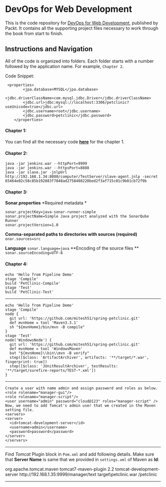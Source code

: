 # DevOps for Web Development
This is the code repository for [DevOps for Web Development](https://www.packtpub.com/networking-and-servers/devops-web-development?utm_source=github&utm_medium=repository&utm_content=9781786465702), published by Packt. It contains all the supporting project files necessary to work through the book from start to finish.

## Instructions and Navigation

All of the code is organized into folders. Each folder starts with a number followed by the application name. For example, `Chapter 2`. 

Code Snippet:
```
 <properties>
        <jpa.database>MYSQL</jpa.database>
        <jdbc.driverClassName>com.mysql.jdbc.Driver</jdbc.driverClassName>
        <jdbc.url>jdbc:mysql://localhost:3306/petclinic?useUnicode=true</jdbc.url>
        <jdbc.username>root</jdbc.username>
        <jdbc.password>petclinic</jdbc.password>
    </properties>
```
#### Chapter 1:
You can find all the necessary code **[here](https://github.com/spring-projects/spring-petclinic)** for the chapter 1.

#### Chapter 2:

```
java -jar jenkins.war --httpPort=9999
java -jar jenkins.war --httpsPort=8888
java -jar slave.jar -jnlpUrl http://192.168.1.34:8080/computer/TestServer/slave-agent.jnlp -secret 65464e02c58c85b192883f7848ad2758408220bed2f3af715c01c9b01cb72f9b
```
#### Chapter 3:

**Sonar.properties**
*Required metadata *
```
sonar.projectKey=java-sonar-runner-simple 
sonar.projectName=Simple Java project analyzed with the SonarQube Runner 
sonar.projectVersion=1.0
```
**Comma-separated paths to directories with sources (required)**
`onar.sources=src`

**Language**
`sonar.language=java`
**Encoding of the source files **
`sonar.sourceEncoding=UTF-8`

#### Chapter 4:
```
echo 'Hello from Pipeline Demo'
stage 'Compile'
build 'PetClinic-Compile'
stage 'Test'
build 'PetClinic-Test'
```
---------------

```
echo 'Hello from Pipeline Demo'
stage 'Compile'
node {
  git url: 'https://github.com/mitesh51/spring-petclinic.git'
  def mvnHome = tool 'Maven3.3.1'
  sh "${mvnHome}/bin/mvn -B compile"
}
stage 'Test'
node('WindowsNode') {
  git url: 'https://github.com/mitesh51/spring-petclinic.git'
  def mvnHome = tool 'WindowsMaven'
  bat "${mvnHome}\\bin\\mvn -B verify"
  step([$class: 'ArtifactArchiver', artifacts: '**/target/*.war', fingerprint: true])  
  step([$class: 'JUnitResultArchiver', testResults: '**/target/surefire-reports/TEST-*.xml'])
}
```
----------------
```
Create a user with name admin and assign password and roles as below. 
<role rolename="manager-gui"/>
<role rolename="manager-script"/>
<user username="admin" password="cloud@123" roles="manager-script" />
Now, we need to add Tomcat's admin user that we created in the Maven setting file.
<servers>
<server>
  <id>tomcat-development-server</id>
  <username>admin</username>
  <password>password</password>
</server>
</servers>
```
-----------------

Find *Tomcat* Plugin block in `Pom.xml` and add following details. Make sure that **Server Name** is same that we provided in `settings.xml` of Maven as **Id**:

<plugin>
                <groupId>org.apache.tomcat.maven</groupId>
                <artifactId>tomcat7-maven-plugin</artifactId>
                <version>2.2</version>
                <configuration>
                    <server>tomcat-development-server</server>
			<url>http://192.168.1.35:9999/manager/text</url>
			<warFile>target\petclinic.war</warFile>
			<path>/petclinic</path>
                </configuration>
 </plugin>

-------------------


